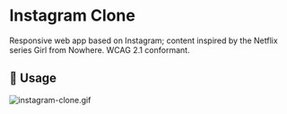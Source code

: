 # Instagram Clone
Responsive web app based on Instagram; content inspired by the Netflix series Girl from Nowhere. WCAG 2.1 conformant.

## :memo: Usage

![instagram-clone.gif](instagram-clone.gif)

